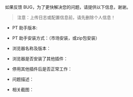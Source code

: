 如果反馈 BUG，为了更快解决您的问题，请提供以下信息，谢谢。

> 注意：上传日志或配置信息前，请先删除个人信息！

- PT 助手版本:
- PT 助手安装方式：（市场安装，或zip包安装）
- 浏览器名称及版本：
- 浏览器是否安装了其他插件：
- 停用其他插件后是否正常工作：
- 问题描述：


- 相关截图：
